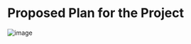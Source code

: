 # Proposed Plan for the Project
![image](https://github.com/user-attachments/assets/7763143a-956f-446c-bfac-2ef0a575cfa2)
